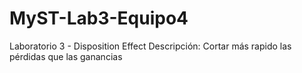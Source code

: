 # MyST-Lab3-Equipo4
Laboratorio 3 - Disposition Effect
Descripción: Cortar más rapido las pérdidas que las ganancias
